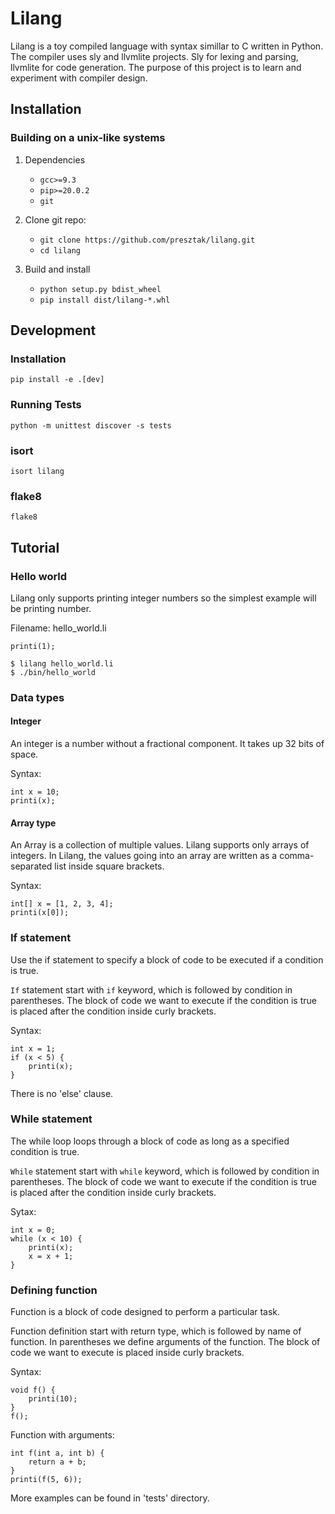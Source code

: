 # Lilang

Lilang is a toy compiled language with syntax simillar to C written in Python. The compiler uses sly and llvmlite projects. Sly for lexing and parsing, llvmlite for code generation.
The purpose of this project is to learn and experiment with compiler design.

## Installation

### Building on a unix-like systems

1. Dependencies
    * `gcc>=9.3`
    * `pip>=20.0.2`
    * `git`

2. Clone git repo:
    * `git clone https://github.com/presztak/lilang.git`
    * `cd lilang`

3. Build and install
    * `python setup.py bdist_wheel`
    * `pip install dist/lilang-*.whl`

## Development

### Installation
`pip install -e .[dev]`

### Running Tests
`python -m unittest discover -s tests`

### isort
`isort lilang`

### flake8
`flake8`

## Tutorial

### Hello world

Lilang only supports printing integer numbers so the simplest example will be printing number.

Filename: hello_world.li
```
printi(1);
```

```
$ lilang hello_world.li
$ ./bin/hello_world
```

### Data types

#### Integer

An integer is a number without a fractional component. It takes up 32 bits of space.

Syntax:
```
int x = 10;
printi(x);
```

#### Array type

An Array is a collection of multiple values. Lilang supports only arrays of integers. In Lilang, the values going into an array are written as a comma-separated list inside square brackets.

Syntax:
```
int[] x = [1, 2, 3, 4];
printi(x[0]);
```

### If statement
Use the if statement to specify a block of code to be executed if a condition is true.

`If` statement start with `if` keyword, which is followed by condition in parentheses. The block of code we want to execute if the condition is true is placed after the condition inside curly brackets.

Syntax:

```
int x = 1;
if (x < 5) {
    printi(x);
}
```

There is no 'else' clause.

### While statement

The while loop loops through a block of code as long as a specified condition is true.

`While` statement start with `while` keyword, which is followed by condition in parentheses. The block of code we want to execute if the condition is true is placed after the condition inside curly brackets.

Sytax:
```
int x = 0;
while (x < 10) {
    printi(x);
    x = x + 1;
}
```

### Defining function

Function is a block of code designed to perform a particular task.

Function definition start with return type, which is followed by name of function. In parentheses we define arguments of the function. The block of code we want to execute is placed inside curly brackets.

Syntax:
```
void f() {
    printi(10);
}
f();
```

Function with arguments:
```
int f(int a, int b) {
    return a + b;
}
printi(f(5, 6));
```

More examples can be found in 'tests' directory.